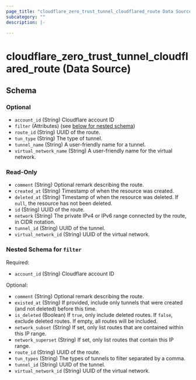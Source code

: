 ```yaml
---
page_title: "cloudflare_zero_trust_tunnel_cloudflared_route Data Source - Cloudflare"
subcategory: ""
description: |-
  
---
```


# cloudflare_zero_trust_tunnel_cloudflared_route (Data Source)




<!-- schema generated by tfplugindocs -->
## Schema

### Optional

- `account_id` (String) Cloudflare account ID
- `filter` (Attributes) (see [below for nested schema](#nestedatt--filter))
- `route_id` (String) UUID of the route.
- `tun_type` (String) The type of tunnel.
- `tunnel_name` (String) A user-friendly name for a tunnel.
- `virtual_network_name` (String) A user-friendly name for the virtual network.

### Read-Only

- `comment` (String) Optional remark describing the route.
- `created_at` (String) Timestamp of when the resource was created.
- `deleted_at` (String) Timestamp of when the resource was deleted. If `null`, the resource has not been deleted.
- `id` (String) UUID of the route.
- `network` (String) The private IPv4 or IPv6 range connected by the route, in CIDR notation.
- `tunnel_id` (String) UUID of the tunnel.
- `virtual_network_id` (String) UUID of the virtual network.

<a id="nestedatt--filter"></a>
### Nested Schema for `filter`

Required:

- `account_id` (String) Cloudflare account ID

Optional:

- `comment` (String) Optional remark describing the route.
- `existed_at` (String) If provided, include only tunnels that were created (and not deleted) before this time.
- `is_deleted` (Boolean) If `true`, only include deleted routes. If `false`, exclude deleted routes. If empty, all routes will be included.
- `network_subset` (String) If set, only list routes that are contained within this IP range.
- `network_superset` (String) If set, only list routes that contain this IP range.
- `route_id` (String) UUID of the route.
- `tun_types` (String) The types of tunnels to filter separated by a comma.
- `tunnel_id` (String) UUID of the tunnel.
- `virtual_network_id` (String) UUID of the virtual network.


